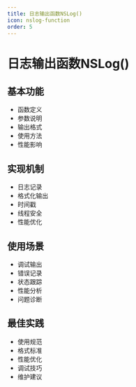 ```yaml
---
title: 日志输出函数NSLog()
icon: nslog-function
order: 5
---
```


# 日志输出函数NSLog()

## 基本功能
- 函数定义
- 参数说明
- 输出格式
- 使用方法
- 性能影响

## 实现机制
- 日志记录
- 格式化输出
- 时间戳
- 线程安全
- 性能优化

## 使用场景
- 调试输出
- 错误记录
- 状态跟踪
- 性能分析
- 问题诊断

## 最佳实践
- 使用规范
- 格式标准
- 性能优化
- 调试技巧
- 维护建议

